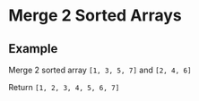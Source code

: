 # Merge 2 Sorted Arrays
## Example
Merge 2 sorted array
`[1, 3, 5, 7]` and `[2, 4, 6]`

Return `[1, 2, 3, 4, 5, 6, 7]`
